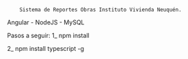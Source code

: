 		Sistema de Reportes Obras Instituto Vivienda Neuquén.
	

Angular - NodeJS  - MySQL

Pasos a seguir:
1_ npm install		

2_ npm install typescript -g
